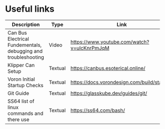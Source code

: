 # Useful links
| Description | Type | Link |
|---------|--------|--------|
| Can Bus Electrical Fundementals, debugging and troubleshooting | Video | <https://www.youtube.com/watch?v=ulcKnrPmJqM> |
| Klipper Can Setup | Textual | <https://canbus.esoterical.online/> |
| Voron Initial Startup Checks | Textual | <https://docs.vorondesign.com/build/startup/> |
| Git Guide | Textual | <https://glasskube.dev/guides/git/> |
| SS64 list of linux commands and there use | Textual | <https://ss64.com/bash/> |
